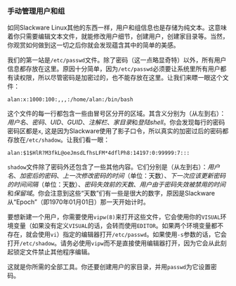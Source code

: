 ### 手动管理用户和组

如同Slackware Linux其他的东西一样，用户和组信息也是存储为纯文本。这意味着你只需要编辑文本文件，就能修改用户细节，创建用户，创建家目录等。当然，你观赏如何做到这一切之后你就会发现蕴含其中的简单的美感。

我们的第一站是`/etc/passwd`文件。除了密码（这一点略显奇特）以外，所有用户信息都存放在这里。原因十分简单，因为`/etc/passwd`必须要让系统里所有用户都有读权限，所以尽管密码是加密过的，也不能存放在这里。让我们来瞟一眼这个文件：

```
alan:x:1000:100:,,,:/home/alan:/bin/bash
```

这个文件的每一行都包含一些由冒号区分开的区域。其含义分别为（从左到右）：*用户名*、*密码*、*UID*、*GUID*、*注解栏*、*家目录*和*登陆shell*。你会发现每行的密码密码区都是`x`, 这是因为Slackware使用了影子口令，所以真实的加密过后的密码都存放在`/etc/shadow`。让我们看一眼：

```
alan:$1$HlR?M3fkL@oeJmsdLfhsLFM*4dflPh8:14197:0:99999:7:::
```

`shadow`文件除了密码外还包含了一些其他内容。它们分别是（从左到右）：*用户名*、*加密后的密码*、*上一次修改密码的时间*（单位：天数）、*下一次应该更新密码的时间间隔*（单位：天数）、*密码失效前的天数*、*用户由于密码失效被禁用的时间*和*保留域*。你会注意到这些“天数”们有一些是很大的数字，原因是Slackware从“Epoch”（即1970年01月01日）那一天开始计时。

要想新建一个用户，你需要使用`vipw(8)`来打开这些文件，它会使用你的`VISUAL`环境变量（如果没有定义`VISUAL`的话，会转而使用`EDITOR`。如果两个环境变量都不存在，就会使用`vi`）指定的编辑器打开`/etc/passwd`。如果使用`-s`参数的话，它会打开`/etc/shadow`。请务必使用`vipw`而不是直接使用编辑器打开，因为它会从此刻起锁定文件禁止其他程序编辑。

这就是你所需的全部工具。你还要创建用户的家目录，并用`passwd`为它设置密码。

